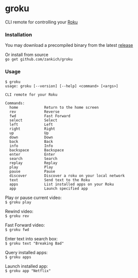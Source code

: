 groku
=====

CLI remote for controlling your [Roku](https://www.roku.com/)

### Installation
You may download a precompiled binary from the latest [release](https://github.com/zankich/groku/releases)

Or install from source  
`go get github.com/zankich/groku`

### Usage
```
$ groku
usage: groku [--version] [--help] <command> [<args>]

CLI remote for your Roku

Commands:
  home            Return to the home screen
  rev             Reverse
  fwd             Fast Forward
  select          Select
  left            Left
  right           Right
  up              Up
  down            Down
  back            Back
  info            Info
  backspace       Backspace
  enter           Enter
  search          Search
  replay          Replay
  play            Play
  pause           Pause
  discover        Discover a roku on your local network
  text            Send text to the Roku
  apps            List installed apps on your Roku
  app             Launch specified app
```
Play or pause current video:  
`$ groku play`

Rewind video:  
`$ groku rev`

Fast Forward video:  
`$ groku fwd`

Enter text into search box:  
`$ groku text "Breaking Bad"`

Query installed apps:  
`$ groku apps`

Launch installed app:  
`$ groku app "Netflix"`

